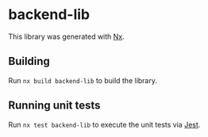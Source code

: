 # backend-lib

This library was generated with [Nx](https://nx.dev).

## Building

Run `nx build backend-lib` to build the library.

## Running unit tests

Run `nx test backend-lib` to execute the unit tests via [Jest](https://jestjs.io).
